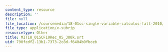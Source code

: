 ```yaml
---
content_type: resource
description: ''
file: null
file_location: /coursemedia/18-01sc-single-variable-calculus-fall-2010/790fcdf213b173732c8df6404b0fbceb_MIT18_01SCF10Rec_05_300k.srt
file_type: application/x-subrip
resourcetype: Other
title: MIT18_01SCF10Rec_05_300k.srt
uid: 790fcdf2-13b1-7373-2c8d-f6404b0fbceb
---
```

